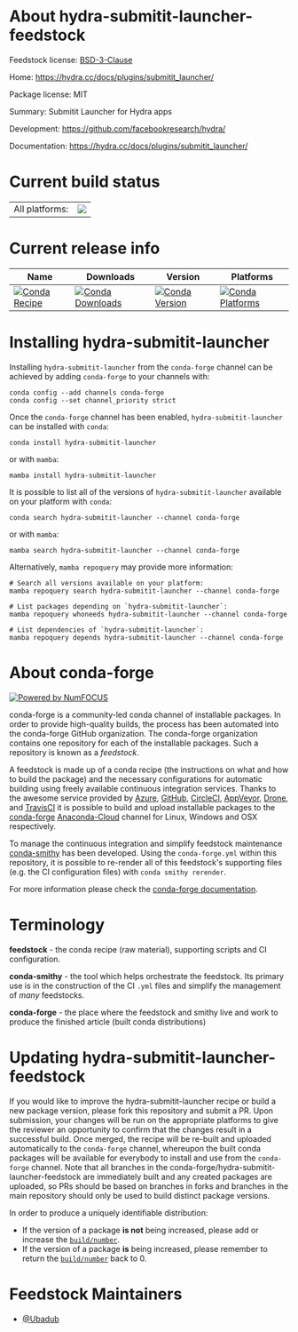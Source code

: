 About hydra-submitit-launcher-feedstock
=======================================

Feedstock license: [BSD-3-Clause](https://github.com/conda-forge/hydra-submitit-launcher-feedstock/blob/main/LICENSE.txt)

Home: https://hydra.cc/docs/plugins/submitit_launcher/

Package license: MIT

Summary: Submitit Launcher for Hydra apps

Development: https://github.com/facebookresearch/hydra/

Documentation: https://hydra.cc/docs/plugins/submitit_launcher/

Current build status
====================


<table><tr><td>All platforms:</td>
    <td>
      <a href="https://dev.azure.com/conda-forge/feedstock-builds/_build/latest?definitionId=19593&branchName=main">
        <img src="https://dev.azure.com/conda-forge/feedstock-builds/_apis/build/status/hydra-submitit-launcher-feedstock?branchName=main">
      </a>
    </td>
  </tr>
</table>

Current release info
====================

| Name | Downloads | Version | Platforms |
| --- | --- | --- | --- |
| [![Conda Recipe](https://img.shields.io/badge/recipe-hydra--submitit--launcher-green.svg)](https://anaconda.org/conda-forge/hydra-submitit-launcher) | [![Conda Downloads](https://img.shields.io/conda/dn/conda-forge/hydra-submitit-launcher.svg)](https://anaconda.org/conda-forge/hydra-submitit-launcher) | [![Conda Version](https://img.shields.io/conda/vn/conda-forge/hydra-submitit-launcher.svg)](https://anaconda.org/conda-forge/hydra-submitit-launcher) | [![Conda Platforms](https://img.shields.io/conda/pn/conda-forge/hydra-submitit-launcher.svg)](https://anaconda.org/conda-forge/hydra-submitit-launcher) |

Installing hydra-submitit-launcher
==================================

Installing `hydra-submitit-launcher` from the `conda-forge` channel can be achieved by adding `conda-forge` to your channels with:

```
conda config --add channels conda-forge
conda config --set channel_priority strict
```

Once the `conda-forge` channel has been enabled, `hydra-submitit-launcher` can be installed with `conda`:

```
conda install hydra-submitit-launcher
```

or with `mamba`:

```
mamba install hydra-submitit-launcher
```

It is possible to list all of the versions of `hydra-submitit-launcher` available on your platform with `conda`:

```
conda search hydra-submitit-launcher --channel conda-forge
```

or with `mamba`:

```
mamba search hydra-submitit-launcher --channel conda-forge
```

Alternatively, `mamba repoquery` may provide more information:

```
# Search all versions available on your platform:
mamba repoquery search hydra-submitit-launcher --channel conda-forge

# List packages depending on `hydra-submitit-launcher`:
mamba repoquery whoneeds hydra-submitit-launcher --channel conda-forge

# List dependencies of `hydra-submitit-launcher`:
mamba repoquery depends hydra-submitit-launcher --channel conda-forge
```


About conda-forge
=================

[![Powered by
NumFOCUS](https://img.shields.io/badge/powered%20by-NumFOCUS-orange.svg?style=flat&colorA=E1523D&colorB=007D8A)](https://numfocus.org)

conda-forge is a community-led conda channel of installable packages.
In order to provide high-quality builds, the process has been automated into the
conda-forge GitHub organization. The conda-forge organization contains one repository
for each of the installable packages. Such a repository is known as a *feedstock*.

A feedstock is made up of a conda recipe (the instructions on what and how to build
the package) and the necessary configurations for automatic building using freely
available continuous integration services. Thanks to the awesome service provided by
[Azure](https://azure.microsoft.com/en-us/services/devops/), [GitHub](https://github.com/),
[CircleCI](https://circleci.com/), [AppVeyor](https://www.appveyor.com/),
[Drone](https://cloud.drone.io/welcome), and [TravisCI](https://travis-ci.com/)
it is possible to build and upload installable packages to the
[conda-forge](https://anaconda.org/conda-forge) [Anaconda-Cloud](https://anaconda.org/)
channel for Linux, Windows and OSX respectively.

To manage the continuous integration and simplify feedstock maintenance
[conda-smithy](https://github.com/conda-forge/conda-smithy) has been developed.
Using the ``conda-forge.yml`` within this repository, it is possible to re-render all of
this feedstock's supporting files (e.g. the CI configuration files) with ``conda smithy rerender``.

For more information please check the [conda-forge documentation](https://conda-forge.org/docs/).

Terminology
===========

**feedstock** - the conda recipe (raw material), supporting scripts and CI configuration.

**conda-smithy** - the tool which helps orchestrate the feedstock.
                   Its primary use is in the construction of the CI ``.yml`` files
                   and simplify the management of *many* feedstocks.

**conda-forge** - the place where the feedstock and smithy live and work to
                  produce the finished article (built conda distributions)


Updating hydra-submitit-launcher-feedstock
==========================================

If you would like to improve the hydra-submitit-launcher recipe or build a new
package version, please fork this repository and submit a PR. Upon submission,
your changes will be run on the appropriate platforms to give the reviewer an
opportunity to confirm that the changes result in a successful build. Once
merged, the recipe will be re-built and uploaded automatically to the
`conda-forge` channel, whereupon the built conda packages will be available for
everybody to install and use from the `conda-forge` channel.
Note that all branches in the conda-forge/hydra-submitit-launcher-feedstock are
immediately built and any created packages are uploaded, so PRs should be based
on branches in forks and branches in the main repository should only be used to
build distinct package versions.

In order to produce a uniquely identifiable distribution:
 * If the version of a package **is not** being increased, please add or increase
   the [``build/number``](https://docs.conda.io/projects/conda-build/en/latest/resources/define-metadata.html#build-number-and-string).
 * If the version of a package **is** being increased, please remember to return
   the [``build/number``](https://docs.conda.io/projects/conda-build/en/latest/resources/define-metadata.html#build-number-and-string)
   back to 0.

Feedstock Maintainers
=====================

* [@Ubadub](https://github.com/Ubadub/)

